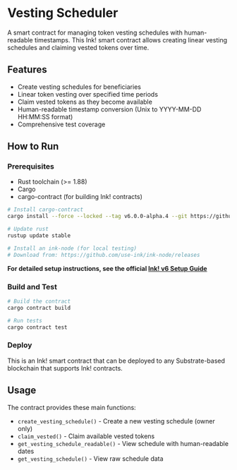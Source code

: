 # Vesting Scheduler

A smart contract for managing token vesting schedules with human-readable timestamps. This Ink! smart contract allows creating linear vesting schedules and claiming vested tokens over time.

## Features

- Create vesting schedules for beneficiaries
- Linear token vesting over specified time periods
- Claim vested tokens as they become available
- Human-readable timestamp conversion (Unix to YYYY-MM-DD HH:MM:SS format)
- Comprehensive test coverage

## How to Run

### Prerequisites

- Rust toolchain (>= 1.88)
- Cargo
- cargo-contract (for building Ink! contracts)

```bash
# Install cargo-contract
cargo install --force --locked --tag v6.0.0-alpha.4 --git https://github.com/use-ink/cargo-contract
```

```bash
# Update rust
rustup update stable
```

```bash
# Install an ink-node (for local testing)
# Download from: https://github.com/use-ink/ink-node/releases
```

**For detailed setup instructions, see the official [Ink! v6 Setup Guide](https://use.ink/docs/v6/getting-started/setup)**

### Build and Test

```bash
# Build the contract
cargo contract build

# Run tests
cargo contract test


```

### Deploy

This is an Ink! smart contract that can be deployed to any Substrate-based blockchain that supports Ink! contracts.

## Usage

The contract provides these main functions:

- `create_vesting_schedule()` - Create a new vesting schedule (owner only)
- `claim_vested()` - Claim available vested tokens
- `get_vesting_schedule_readable()` - View schedule with human-readable dates
- `get_vesting_schedule()` - View raw schedule data
